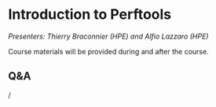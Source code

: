# Introduction to Perftools

*Presenters: Thierry Braconnier (HPE) and Alfio Lazzaro (HPE)*

Course materials will be provided during and after the course.

<!--
Temporary location of materials (for the lifetime of the training project):

-   Slides: `/project/project_465001098/Slides/HPE/09_introduction_to_perftools.pdf`
-->

<!--
Archived materials on LUMI:

-   Slides: `/appl/local/training/4day-20240423/files/LUMI-4day-20231003-3_01_Introduction_to_Perftools.pdf`

-   Recording: `/appl/local/training/4day-20240423/recordings/3_01_Introduction_to_Perftools.mp4`

These materials can only be distributed to actual users of LUMI (active user account).

!!! Info
    You can find the downloads of Apprentice2 and Reveal on LUMI in
    `$CRAYPAT_ROOT/share/desktop_installers/`. This only works when the
    `perftools-base` module is loaded, but this is the case at login.
-->

## Q&A

/
